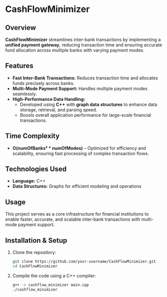 # CashFlowMinimizer  

## Overview  
**CashFlowMinimizer** streamlines inter-bank transactions by implementing a **unified payment gateway**, reducing transaction time and ensuring accurate fund allocation across multiple banks with varying payment modes. 

## Features  
- **Fast Inter-Bank Transactions:** Reduces transaction time and allocates funds precisely across banks.  
- **Multi-Mode Payment Support:** Handles multiple payment modes seamlessly.  
- **High-Performance Data Handling:**  
  - Developed using **C++** with **graph data structures** to enhance data storage, retrieval, and parsing speed.  
  - Boosts overall application performance for large-scale financial transactions.  

## Time Complexity  
- **O(numOfBanks² * numOfModes)** – Optimized for efficiency and scalability, ensuring fast processing of complex transaction flows.

## Technologies Used  
- **Language:** C++  
- **Data Structures:** Graphs for efficient modeling and operations  

## Usage  
This project serves as a core infrastructure for financial institutions to enable faster, accurate, and scalable inter-bank transactions with multi-mode payment support.  

## Installation & Setup  
1. Clone the repository:  
   ```bash
   git clone https://github.com/your-username/CashFlowMinimizer.git
   cd CashFlowMinimizer
   ```
2. Compile the code using a C++ compiler:  
   ```bash
   g++ -o cashflow_minimizer main.cpp
   ./cashflow_minimizer
   ```
